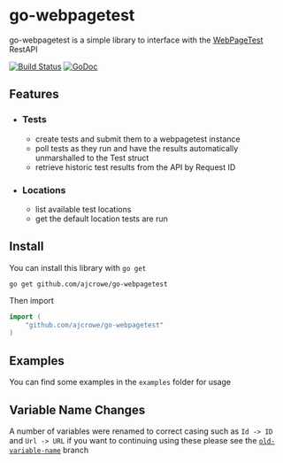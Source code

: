 go-webpagetest
==============

go-webpagetest is a simple library to interface with the [WebPageTest](http://www.webpagetest.org) RestAPI

[![Build Status](https://travis-ci.org/ajcrowe/go-webpagetest.svg?branch=master)](https://travis-ci.org/ajcrowe/go-webpagetest)
[![GoDoc](https://godoc.org/github.com/ajcrowe/go-webpagetest?status.svg)](https://godoc.org/github.com/ajcrowe/go-webpagetest)

## Features

*	
	### Tests
	* create tests and submit them to a webpagetest instance
	* poll tests as they run and have the results automatically unmarshalled to the Test struct
	* retrieve historic test results from the API by Request ID

* 	
	### Locations
	* list available test locations
	* get the default location tests are run


## Install

You can install this library with `go get`

`go get github.com/ajcrowe/go-webpagetest`


Then import 

```go
import (
	"github.com/ajcrowe/go-webpagetest"
)
```

## Examples

You can find some examples in the `examples` folder for usage

## Variable Name Changes

A number of variables were renamed to correct casing such as `Id -> ID` and `Url -> URL` if you want to continuing using these please see the [`old-variable-name`](https://github.com/ajcrowe/go-webpagetest/tree/old-variable-name) branch